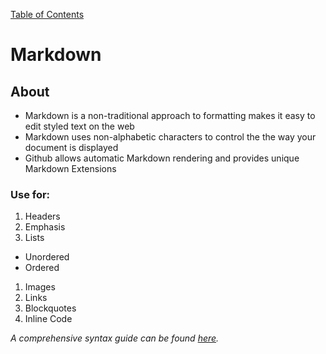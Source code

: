 [Table of Contents](https://peterjast.github.io/reading-notes/)

# **Markdown**

## About
* Markdown is a non-traditional approach to formatting makes it easy to edit styled text on the web
* Markdown uses non-alphabetic characters to control the the way your document is displayed
* Github allows automatic Markdown rendering and provides unique Markdown Extensions

### Use for:
1. Headers
1. Emphasis
1. Lists
  * Unordered
  * Ordered
1. Images
1. Links
1. Blockquotes
1. Inline Code

*A comprehensive syntax guide can be found [here](https://docs.github.com/en/github/writing-on-github/basic-writing-and-formatting-syntax).*
